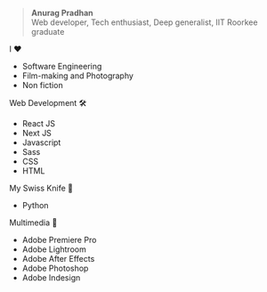 >**Anurag Pradhan**  
>Web developer, Tech enthusiast, Deep generalist, IIT Roorkee graduate  


I :heart:
- Software Engineering
- Film-making and Photography 
- Non fiction

Web Development :hammer_and_wrench:

- React JS
- Next JS
- Javascript 
- Sass
- CSS
- HTML

My Swiss Knife :knife:

- Python 

Multimedia :toolbox:

- Adobe Premiere Pro
- Adobe Lightroom
- Adobe After Effects
- Adobe Photoshop
- Adobe Indesign








<!---
4nur4g/4nur4g is a ✨ special ✨ repository because its `README.md` (this file) appears on your GitHub profile.
You can click the Preview link to take a look at your changes.
--->
